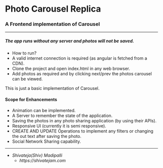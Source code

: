 # Photo Carousel Replica
### A Frontend implementation of Carousel

----------

##### The app runs without any server and photos will not be saved.

* How to run?
* A valid internet connection is required (as angular is fetched from a CDN).
* Clone the project and open index.html in any web browser.
* Add photos as required and by clicking next/prev the photos carousel can be viewed.

This is just a basic implementation of Carousel.

#### Scope for Enhancements

* Animation can be implemented.
* A Server to remember the state of the application.
* Saving the photos in any photo sharing application (by using their APIs).
* Responsive UI (currently it is semi responsive).
* CREATE AND UPDATE Operations to implement any filters or changing the out text after saving the photo.
* Social Network Sharing capability.

-------------

* _Shivateja(Shiv) Madipalli_
  * _https://shivatejam.com_
